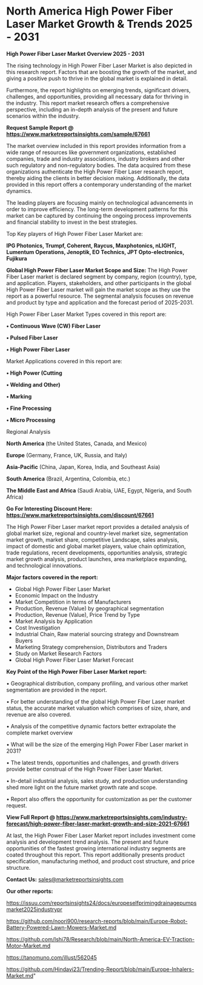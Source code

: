 # North America High Power Fiber Laser Market Growth & Trends 2025 - 2031

<Strong> High Power Fiber Laser Market Overview 2025 - 2031</strong>

The rising technology in High Power Fiber Laser Market is also depicted in this research report. Factors that are boosting the growth of the market, and giving a positive push to thrive in the global market is explained in detail.

Furthermore, the report highlights on emerging trends, significant drivers, challenges, and opportunities, providing all necessary data for thriving in the industry. This report market research offers a comprehensive perspective, including an in-depth analysis of the present and future scenarios within the industry.

<strong>Request Sample Report @ <a href=https://www.marketreportsinsights.com/sample/67661>https://www.marketreportsinsights.com/sample/67661</a></strong>

The market overview included in this report provides information from a wide range of resources like government organizations, established companies, trade and industry associations, industry brokers and other such regulatory and non-regulatory bodies. The data acquired from these organizations authenticate the High Power Fiber Laser research report, thereby aiding the clients in better decision making. Additionally, the data provided in this report offers a contemporary understanding of the market dynamics.

The leading players are focusing mainly on technological advancements in order to improve efficiency. The long-term development patterns for this market can be captured by continuing the ongoing process improvements and financial stability to invest in the best strategies.

Top Key players of High Power Fiber Laser Market are:

<strong>IPG Photonics, Trumpf, Coherent, Raycus, Maxphotonics, nLIGHT, Lumentum Operations, Jenoptik, EO Technics, JPT Opto-electronics, Fujikura</strong>

<strong><b>Global High Power Fiber Laser Market Scope and Size:</b></strong>
The High Power Fiber Laser market is declared segment by company, region (country), type, and application. Players, stakeholders, and other participants in the global High Power Fiber Laser market will gain the market scope as they use the report as a powerful resource. The segmental analysis focuses on revenue and product by type and application and the forecast period of 2025-2031.

High Power Fiber Laser Market Types covered in this report are:

<strong>• Continuous Wave (CW) Fiber Laser

• Pulsed Fiber Laser

• High Power Fiber Laser</strong>

Market Applications covered in this report are:

<strong>• High Power (Cutting

• Welding and Other)

• Marking

• Fine Processing

• Micro Processing</strong> 

Regional Analysis

<strong>North America</strong> (the United States, Canada, and Mexico)

<strong>Europe</strong> (Germany, France, UK, Russia, and Italy)

<strong>Asia-Pacific</strong> (China, Japan, Korea, India, and Southeast Asia)

<strong>South America</strong> (Brazil, Argentina, Colombia, etc.)

<strong>The Middle East and Africa</strong> (Saudi Arabia, UAE, Egypt, Nigeria, and South Africa)

<strong>Go For Interesting Discount Here: <a href=https://www.marketreportsinsights.com/discount/67661>https://www.marketreportsinsights.com/discount/67661</a></strong>

The High Power Fiber Laser market report provides a detailed analysis of global market size, regional and country-level market size, segmentation market growth, market share, competitive Landscape, sales analysis, impact of domestic and global market players, value chain optimization, trade regulations, recent developments, opportunities analysis, strategic market growth analysis, product launches, area marketplace expanding, and technological innovations.

<strong><b>Major factors covered in the report:</b></strong>
<ul>
  <li>Global High Power Fiber Laser Market </li>
  <li>Economic Impact on the Industry</li>
  <li>Market Competition in terms of Manufacturers</li>
  <li>Production, Revenue (Value) by geographical segmentation</li>
  <li>Production, Revenue (Value), Price Trend by Type</li>
  <li>Market Analysis by Application</li>
  <li>Cost Investigation</li>
  <li>Industrial Chain, Raw material sourcing strategy and Downstream Buyers</li>
  <li>Marketing Strategy comprehension, Distributors and Traders</li>
  <li>Study on Market Research Factors</li>
  <li>Global High Power Fiber Laser Market Forecast</li>
</ul>

<strong><b>Key Point of the High Power Fiber Laser Market report:</b></strong>

• Geographical distribution, company profiling, and various other market segmentation are provided in the report.

• For better understanding of the global High Power Fiber Laser market status, the accurate market valuation which comprises of size, share, and revenue are also covered.

• Analysis of the competitive dynamic factors better extrapolate the complete market overview

• What will be the size of the emerging High Power Fiber Laser market in 2031?

• The latest trends, opportunities and challenges, and growth drivers provide better construal of the High Power Fiber Laser Market.

• In-detail industrial analysis, sales study, and production understanding shed more light on the future market growth rate and scope.

• Report also offers the opportunity for customization as per the customer request.

<strong><b>View Full Report @ <a href=https://www.marketreportsinsights.com/industry-forecast/high-power-fiber-laser-market-growth-and-size-2021-67661>https://www.marketreportsinsights.com/industry-forecast/high-power-fiber-laser-market-growth-and-size-2021-67661</a></b></strong>


At last, the High Power Fiber Laser Market report includes investment come analysis and development trend analysis. The present and future opportunities of the fastest growing international industry segments are coated throughout this report. This report additionally presents product specification, manufacturing method, and product cost structure, and price structure.

<strong>Contact Us:</strong>
sales@marketreportsinsights.com

<strong>Our other reports:</strong>

<a href=https://issuu.com/reportsinsights24/docs/europeselfprimingdrainagepumpsmarket2025industrypr>https://issuu.com/reportsinsights24/docs/europeselfprimingdrainagepumpsmarket2025industrypr</a>

<a href=https://github.com/noori900/research-reports/blob/main/Europe-Robot-Battery-Powered-Lawn-Mowers-Market.md>https://github.com/noori900/research-reports/blob/main/Europe-Robot-Battery-Powered-Lawn-Mowers-Market.md</a>

<a href=https://github.com/Ishi78/Research/blob/main/North-America-EV-Traction-Motor-Market.md>https://github.com/Ishi78/Research/blob/main/North-America-EV-Traction-Motor-Market.md</a>

<a href=https://tanomuno.com/illust/562045>https://tanomuno.com/illust/562045</a>

<a href=https://github.com/Hindavi23/Trending-Report/blob/main/Europe-Inhalers-Market.md>https://github.com/Hindavi23/Trending-Report/blob/main/Europe-Inhalers-Market.md</a>"
